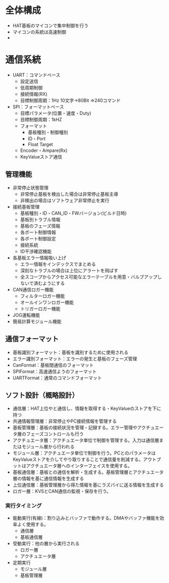# 全体構成
- HAT基板のマイコンで集中制御を行う
- マイコンの系統は高速制御
- 
# 通信系統
- UART：コマンドベース
    - 設定送信
    - 低周期制御
    - 接続情報(RX)
    - 目標制御周期：1Hz
        10文字->80Bit =>240コマンド
- SPI：フォーマットベース
    - 目標パラメータ(位置・速度・Duty)
    - 目標制御周期：1kHZ
    - フォーマット
        - 基板種別・制御種別
        - ID・Port
        - Float Target
    - Encoder・Ampare(Rx)
    - KeyValueストア通信

## 管理機能
- 非常停止状態管理
    - 非常停止基板を検出した場合は非常停止基板主導
    - 非検出の場合はソフトウェア非常停止を実行
- 接続基板管理
    - 基板種別・ID・CAN_ID・FWバージョン(ビルド日時)
    - 基板別トラブル情報
    - 基板のフェーズ情報
    - 各ポート制御情報
    - 各ポート制御設定
    - 接続系統
    - ID干渉確認機能
- 各基板エラー情報吸い上げ
    - エラー情報をインデックスでまとめる
    - 深刻なトラブルの場合は上位にアラートを飛ばす
    - 全スコープからアクセス可能なエラーテーブルを用意・バルブアップしないで済むようにする
- CAN通信ロガー機能
    - フィルターロガー機能
    - オールインワンロガー機能
    - トリガーロガー機能
- JOG運転機能
- 簡易計算モジュール機能
## 通信フォーマット
- 基板識別フォーマット：基板を識別するために使用される
- エラー識別フォーマット：エラーの発生と基板のフェーズ管理
- CanFormat：基板間通信のフォーマット
- SPIFormat：高速通信ようのフォーマット
- UARTFormat：通常のコマンドフォーマット
## ソフト設計（概略設計）
- 通信層：HAT上位やと通信し、情報を取得する・KeyValueのストアを下に持つ
- 共通情報管理層：非常停止やPC接続情報を管理する
- 基板管理層：基板の接続状況を管理・記録する。エラー管理やアクチュエータ層のフェーズコントロールも行う
- アクチュエータ層：アクチュエータ単位で制御を管理する。入力は通信層またはモジュール層から行われる
- モジュール層：アクチュエータ単位で制御を行う。PCとのパラメータはKeyValueストアを介してやり取りすることで通信量を削減する。アウトプットはアクチュエータ層へのインターフェイスを使用する。
- 基板通信層：基板との通信を解析・生成する。基板管理層とアクチュエータ層の情報を基に通信情報を生成する
- 上位通信層：基板管理層から得た情報を基にラズパイに送る情報を生成する
- ロガー層：KVSとCAN通信の監視・保存を行う。
### 実行タイミング
- 能動実行(有線)：割り込みとバッファで動作する。DMAやバッファ機能を効率よく使用する。
    - 通信層
    - 基板通信層
- 受動実行：他の層から実行される
    - ロガー層
    - アクチュエータ層
- 定期実行
    - モジュール層
    - 基板管理層